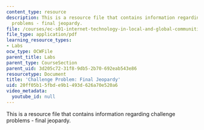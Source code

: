 ```yaml
---
content_type: resource
description: This is a resource file that contains information regarding challenge
  problems - final jeopardy.
file: /courses/ec-s01-internet-technology-in-local-and-global-communities-spring-2005-summer-2005/20ff05b15fbde9b1493d626a70e520a6_MITEC_S01S05_jeopardy.pdf
file_type: application/pdf
learning_resource_types:
- Labs
ocw_type: OCWFile
parent_title: Labs
parent_type: CourseSection
parent_uid: 3d205c72-31f8-9db5-2b70-692eab543e86
resourcetype: Document
title: 'Challenge Problem: Final Jeopardy'
uid: 20ff05b1-5fbd-e9b1-493d-626a70e520a6
video_metadata:
  youtube_id: null
---
```

This is a resource file that contains information regarding challenge problems - final jeopardy.

